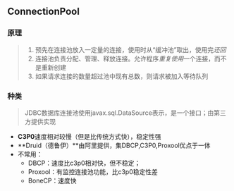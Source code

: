 ## ConnectionPool

###  原理

> 1. 预先在连接池放入一定量的连接，使用时从“缓冲池”取出，使用完*还回*
> 2. 连接池负责分配、管理、释放连接。允许程序*重复使用*一个连接，而不是重新创建
> 3. 如果请求连接的数量超过池中现有总数，则请求被加入等待队列

###  种类

> JDBC数据库连接池使用javax.sql.DataSource表示，是一个接口；由第三方提供实现

- **C3P0**速度相对较慢（但是比传统方式快），稳定性强
- **Druid（德鲁伊）**由阿里提供，集DBCP,C3P0,Proxool优点于一体
- 不常用：
  - DBCP：速度比c3p0相对快，但不稳定；
  - Proxool：有监控连接池功能，比c3p0稳定性差
  - BoneCP：速度快



###  